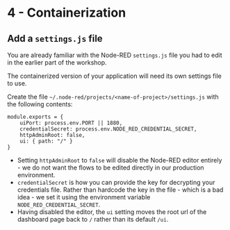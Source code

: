 # 4 - Containerization

## Add a `settings.js` file

You are already familiar with the Node-RED `settings.js` file you had to edit
in the earlier part of the workshop.

The containerized version of your application will need its own settings file to
use.

Create the file `~/.node-red/projects/<name-of-project>/settings.js` with the following
contents:

```
module.exports = {
    uiPort: process.env.PORT || 1880,
    credentialSecret: process.env.NODE_RED_CREDENTIAL_SECRET,
    httpAdminRoot: false,
    ui: { path: "/" }
}
```

- Setting `httpAdminRoot` to `false` will disable the Node-RED editor entirely - we
  do not want the flows to be edited directly in our production environment.
- `credentialSecret` is how you can provide the key for decrypting your credentials
  file. Rather than hardcode the key in the file - which is a bad idea - we set
  it using the environment variable `NODE_RED_CREDENTIAL_SECRET`.
- Having disabled the editor, the `ui` setting moves the root url of the dashboard
  page back to `/` rather than its default `/ui`.


